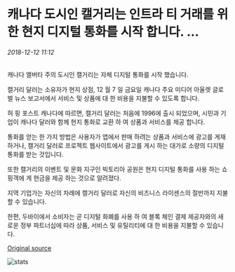 # 캐나다 도시인 캘거리는 인트라 티 거래를 위한 현지 디지털 통화를 시작 합니다. ...

###### 2018-12-12 11:12

캐나다 앨버타 주의 도시인 캘거리는 자체 디지털 통화를 시작 했습니다.

캘거리 달러는 소유자가 현지 상점, 12 월 7 일 금요일 캐나다 주요 미디어 아울렛 글로벌 뉴스 보고서에서 서비스 및 상품에 대 한 비용을 지불할 수 있도록 합니다.

허 핑 포스트 캐나다에 따르면, 캘거리 달러는 처음에 1996에 출시 되었으며, 시민과 기업이 캐나다 달러와 함께 현지 통화로 교환 하 여 상품과 서비스를 제공 합니다.

통화를 얻는 한 가지 방법은 사용자가 앱에서 판매 하려는 상품과 서비스에 광고를 게재 하거나, 캘거리 달러로 프로젝트 웹사이트에서 광고를 게시 하는 대가로 소량의 디지털 통화를 받는 것입니다.

또한 캘거리의 이벤트 및 문화 지구인 빅토리아 공원은 현지 디지털 통화를 사용 하는 쇼핑객에 게 현금을 제공 하는 것으로 알려졌다.

지역 기업가는 자신의 차례에 캘거리 달러로 자신의 비즈니스 라이센스의 절반까지 지불 할 수 있습니다.

한편, 두바이에서 소비자는 곧 디지털 화폐를 사용 하 여 블록 체인 결제 제공자와의 새로운 정부 파트너십에 따라 상품, 서비스 및 유틸리티에 대 한 비용을 지불할 수 있습니다.

[Original source](https://cointelegraph.com/news/canadian-city-of-calgary-launches-local-digital-currency-for-intracity-transactions)

![stats](https://c.statcounter.com/11760860/0/a89fa40b/1/ "stats")